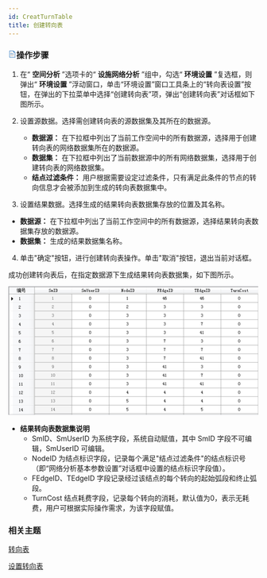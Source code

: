 ```yaml
---
id: CreatTurnTable
title: 创建转向表
---
```

### ![](../img/read.gif)操作步骤

1. 在“ **空间分析** ”选项卡的“ **设施网络分析** ”组中，勾选“ **环境设置** ”复选框，则弹出“ **环境设置** ”浮动窗口，单击“环境设置”窗口工具条上的“转向表设置”按钮，在弹出的下拉菜单中选择“创建转向表”项，弹出“创建转向表”对话框如下图所示。

2. 设置源数据。选择需创建转向表的源数据集及其所在的数据源。
   * **数据源：** 在下拉框中列出了当前工作空间中的所有数据源，选择用于创建转向表的网络数据集所在的数据源。
   * **数据集：** 在下拉框中列出了当前数据源中的所有网络数据集，选择用于创建转向表的网络数据集。
   * **结点过滤条件：** 用户根据需要设定过滤条件，只有满足此条件的节点的转向信息才会被添加到生成的转向表数据集中。
3. 设置结果数据。选择生成的结果转向表数据集存放的位置及其名称。
  * **数据源：** 在下拉框中列出了当前工作空间中的所有数据源，选择结果转向表数据集存放的数据源。
  * **数据集：** 生成的结果数据集名称。
4. 单击"确定"按钮，进行创建转向表操作。单击"取消"按钮，退出当前对话框。 

成功创建转向表后，在指定数据源下生成结果转向表数据集，如下图所示。

![](img/TurnTableResult.png)  

  * **结果转向表数据集说明**
      * SmID、SmUserID 为系统字段，系统自动赋值，其中 SmID 字段不可编辑，SmUserID 可编辑。
      * NodeID 为结点标识字段，记录每个满足"结点过滤条件"的结点标识号（即“网络分析基本参数设置”对话框中设置的结点标识字段值）。
      * FEdgeID、TEdgeID 字段记录经过该结点的每个转向的起始弧段和终止弧段。
      * TurnCost 结点耗费字段，记录每个转向的消耗，默认值为0，表示无耗费，用户可根据实际操作需求，为该字段赋值。

### 相关主题

[转向表](TurnTable)

[设置转向表](SetTurnTable)